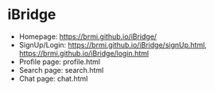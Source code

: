 # iBridge
- Homepage: https://brmi.github.io/iBridge/
- SignUp/Login: https://brmi.github.io/iBridge/signUp.html, https://brmi.github.io/iBridge/login.html
- Profile page: profile.html
- Search page: search.html
- Chat page: chat.html
